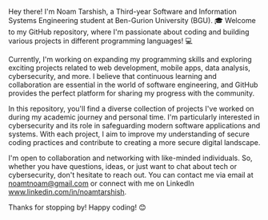 Hey there! I'm Noam Tarshish, a Third-year Software and Information Systems Engineering student at Ben-Gurion University (BGU). 🎓 Welcome to my GitHub repository, where I'm passionate about coding and building various projects in different programming languages! 💻

Currently, I'm working on expanding my programming skills and exploring exciting projects related to web development, mobile apps, data analysis, cybersecurity, and more. I believe that continuous learning and collaboration are essential in the world of software engineering, and GitHub provides the perfect platform for sharing my progress with the community.

In this repository, you'll find a diverse collection of projects I've worked on during my academic journey and personal time. I'm particularly interested in cybersecurity and its role in safeguarding modern software applications and systems. With each project, I aim to improve my understanding of secure coding practices and contribute to creating a more secure digital landscape.

I'm open to collaboration and networking with like-minded individuals. So, whether you have questions, ideas, or just want to chat about tech or cybersecurity, don't hesitate to reach out. You can contact me via email at noamtnoam@gmail.com or connect with me on LinkedIn www.linkedin.com/in/noamtarshish.

Thanks for stopping by! Happy coding! 😊

<!---
noamtarshish/noamtarshish is a ✨ special ✨ repository because its `README.md` (this file) appears on your GitHub profile.
You can click the Preview link to take a look at your changes.
--->
